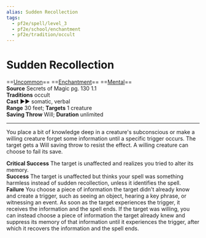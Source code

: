 ```yaml
---
alias: Sudden Recollection 
tags:
  - pf2e/spell/level_3
  - pf2e/school/enchantment
  - pf2e/tradition/occult
---
```


# Sudden Recollection

==[Uncommon](../../../Traits/Uncommon.md)== ==[Enchantment](../../../Traits/Enchantment.md)== ==[Mental](../../../Traits/Mental.md)==  
__Source__ Secrets of Magic pg. 130 1.1  
**Traditions** occult  
**Cast** ►► somatic, verbal  
**Range** 30 feet; **Targets** 1 creature  
**Saving Throw** Will; **Duration** unlimited

---

You place a bit of knowledge deep in a creature's subconscious or make a willing creature forget some information until a specific trigger occurs. The target gets a Will saving throw to resist the effect. A willing creature can choose to fail its save.

**Critical Success** The target is unaffected and realizes you tried to alter its memory.  
**Success** The target is unaffected but thinks your spell was something harmless instead of sudden recollection, unless it identifies the spell.  
**Failure** You choose a piece of information the target didn't already know and create a trigger, such as seeing an object, hearing a key phrase, or witnessing an event. As soon as the target experiences the trigger, it receives the information and the spell ends. If the target was willing, you can instead choose a piece of information the target already knew and suppress its memory of that information until it experiences the trigger, after which it recovers the information and the spell ends.

